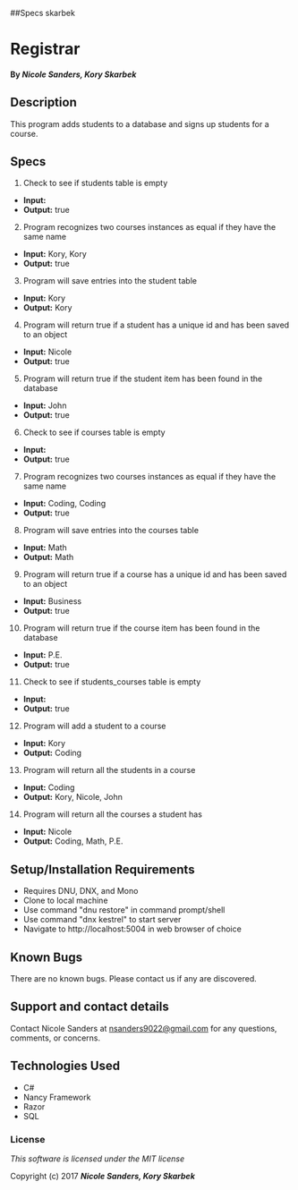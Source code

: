 ##Specs skarbek

# Registrar

#### By _**Nicole Sanders, Kory Skarbek**_

## Description

This program adds students to a database and signs up students for a course.

## Specs

1. Check to see if students table is empty
* **Input:**
* **Output:** true

2. Program recognizes two courses instances as equal if they have the same name
* **Input:** Kory, Kory
* **Output:** true

3. Program will save entries into the student table
* **Input:** Kory
* **Output:** Kory

4. Program will return true if a student has a unique id and has been saved to an object
* **Input:** Nicole
* **Output:** true

5. Program will return true if the student item has been found in the database
* **Input:** John
* **Output:** true

6. Check to see if courses table is empty
* **Input:**
* **Output:** true

7. Program recognizes two courses instances as equal if they have the same name
* **Input:** Coding, Coding
* **Output:** true

8. Program will save entries into the courses table
* **Input:** Math
* **Output:** Math

9. Program will return true if a course has a unique id and has been saved to an object
* **Input:** Business
* **Output:** true

10. Program will return true if the course item has been found in the database
* **Input:** P.E.
* **Output:** true

11. Check to see if students_courses table is empty
* **Input:**
* **Output:** true

12. Program will add a student to a course
* **Input:** Kory
* **Output:** Coding

13. Program will return all the students in a course
* **Input:** Coding
* **Output:** Kory, Nicole, John

14. Program will return all the courses a student has
* **Input:** Nicole
* **Output:** Coding, Math, P.E.


## Setup/Installation Requirements

* Requires DNU, DNX, and Mono
* Clone to local machine
* Use command "dnu restore" in command prompt/shell
* Use command "dnx kestrel" to start server
* Navigate to http://localhost:5004 in web browser of choice

## Known Bugs

There are no known bugs. Please contact us if any are discovered.

## Support and contact details

Contact Nicole Sanders at nsanders9022@gmail.com for any questions, comments, or concerns.

## Technologies Used

* C#
* Nancy Framework
* Razor
* SQL

### License

*This software is licensed under the MIT license*

Copyright (c) 2017 **_Nicole Sanders, Kory Skarbek_**

